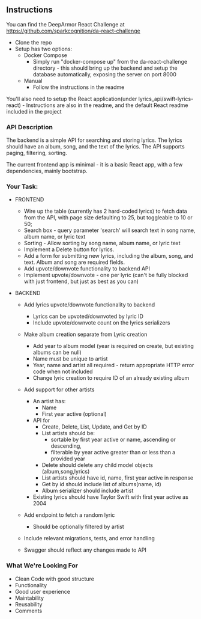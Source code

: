 ## Instructions

You can find the DeepArmor React Challenge at https://github.com/sparkcognition/da-react-challenge
- Clone the repo
- Setup has two options:
	- Docker Compose
		- Simply run "docker-compose up" from the da-react-challenge directory - this should bring up the backend and setup the database automatically, exposing the server on port 8000
	- Manual
		- Follow the instructions in the readme

You'll also need to setup the React application(under lyrics_api/swift-lyrics-react) - Instructions are also in the readme, and the default React readme included in the project

### API Description
The backend is a simple API for searching and storing lyrics.  The lyrics should have an album, song, and the text of the lyrics. The API supports paging, filtering, sorting.

The current frontend app is minimal - it is a basic React app, with a few dependencies, mainly bootstrap.

### Your Task:
- FRONTEND
   - Wire up the table (currently has 2 hard-coded lyrics) to fetch data from the API, with page size defaulting to 25, but toggleable to 10 or 50;
   - Search box - query parameter 'search' will search text in song name, album name, or lyric text
   - Sorting - Allow sorting by song name, album name, or lyric text
   - Implement a Delete button for lyrics.
   - Add a form for submitting new lyrics, including the album, song, and text. Album and song are required fields.
   - Add upvote/downvote functionality to backend API
   - Implement upvote/downvote - one per lyric (can't be fully blocked with just frontend, but just as best as you can)
	
- BACKEND
   - Add lyrics upvote/downvote functionality to backend
      - Lyrics can be upvoted/downvoted by lyric ID
      - Include upvote/downvote count on the lyrics serializers
	   
   - Make album creation separate from Lyric creation
      - Add year to album model (year is required on create, but existing albums can be null)
	  - Name must be unique	to artist
	  - Year, name and artist all required - return appropriate HTTP error code when not included
	  - Change lyric creation to require ID of an already existing album
	  
   - Add support for other artists
      - An artist has:
	     - Name 
	   	 - First year active (optional) 
	  - API for
	     - Create, Delete, List, Update, and Get by ID
		 - List artists should be:
		    - sortable by first year active or name, ascending or descending,
		    - filterable by year active greater than or less than a provided year
		 - Delete should delete any child model objects (album,song,lyrics)
		 - List artists should have id, name, first year active in response
		 - Get by id should include list of albums(name, id)
		 - Album serializer should include artist
	  - Existing lyrics should have Taylor Swift with first year active as 2004
	  
   - Add endpoint to fetch a random lyric
      - Should be optionally filtered by artist
	  
   - Include relevant migrations, tests, and error handling
   - Swagger should reflect any changes made to API	
	

### What We're Looking For
   - Clean Code with good structure
   - Functionality
   - Good user experience
   - Maintability
   - Reusability
   - Comments



